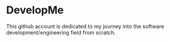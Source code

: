 DevelopMe
=========

This github account is dedicated to my journey into the software development/engineering field from scratch.